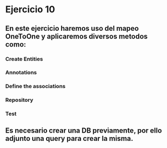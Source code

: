 # Ejercicio 10

## En este ejercicio haremos uso del mapeo OneToOne y aplicaremos diversos metodos como:
### Create Entities
### Annotations
### Define the associations
### Repository
### Test

## Es necesario crear una DB previamente, por ello adjunto una query para crear la misma. 
